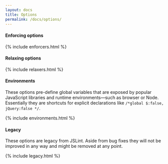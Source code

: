 ```yaml
---
layout: docs
title: Options
permalink: /docs/options/
---
```


#### Enforcing options

{% include enforcers.html %}

#### Relaxing options

{% include relaxers.html %}

#### Environments

These options pre-define global variables that are exposed by popular JavaScript
libraries and runtime environments—such as browser or Node. Essentially they are
shortcuts for explicit declarations like `/*global $:false, jQuery:false */`.

{% include environments.html %}

#### Legacy

These options are legacy from JSLint. Aside from bug fixes they will not be
improved in any way and might be removed at any point.

{% include legacy.html %}
